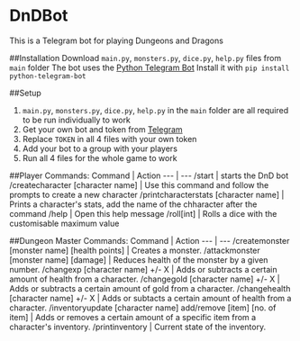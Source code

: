 # DnDBot
This is a Telegram bot for playing Dungeons and Dragons

##Installation
Download `main.py`, `monsters.py`, `dice.py`, `help.py` files from `main` folder
The bot uses the [Python Telegram Bot](https://github.com/python-telegram-bot/python-telegram-bot)
Install it with `pip install python-telegram-bot`

##Setup
1. `main.py`, `monsters.py`, `dice.py`, `help.py` in the `main` folder are all required to be run individually to work
2. Get your own bot and token from [Telegram](https://core.telegram.org/bots)
3. Replace `TOKEN` in all 4 files with your own token
4. Add your bot to a group with your players
5. Run all 4 files for the whole game to work



##Player Commands:
Command | Action
--- | --- 
/start | starts the DnD bot
/createcharacter [character name] | Use this command and follow the prompts to create a new character
/printcharacterstats [character name] | Prints a character's stats, add the name of the chharacter after the command
/help | Open this help message
/roll[int] | Rolls a dice with the customisable maximum value

##Dungeon Master Commands:
Command | Action
--- | --- 
/createmonster [monster name] [health points] | Creates a monster.
/attackmonster [monster name] [damage] | Reduces health of the monster by a given number.
/changexp [character name] +/- X | Adds or subtracts a certain amount of health from a character.
/changegold [character name] +/- X | Adds or subtracts a certain amount of gold from a character.
/changehealth [character name] +/- X | Adds or subtacts a certain amount of health from a character.
/inventoryupdate [character name] add/remove [item] [no. of item] | Adds or removes a certain amount of a specific item from a character's inventory.
/printinventory | Current state of the inventory.

